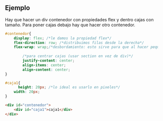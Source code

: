 ## Ejemplo

Hay que hacer un div contenedor con propiedades flex y dentro cajas con tamaño. Para poner cajas debajo hay que hacer otro contenedor.

```css
#contenedor{
    display: flex; /*le damos la propiedad flex*/
    flex-direction: row; /*distribuimos filas desde la derecha*/
    flex-wrap: wrap;/*desbordamiento: esto sirve para que al hacer pequeña la pagina, se vaya la caja para abajo*/
		
		/*para centrar cajas (usar section en vez de div)*/
		justify-content: center; 
		align-items: center;
		align-content: center;
}

#caja1{
	  height: 20px; /*lo ideal es usarlo en pixeles*/
    width: 20px;
}
```

```html
<div id="contenedor">
    <div id="caja1">caja1</div>
</div>
```
